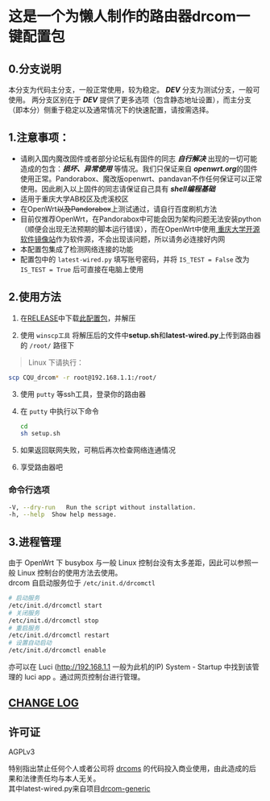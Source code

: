 # 这是一个为懒人制作的路由器drcom一键配置包
## 0.分支说明
本分支为代码主分支，一般正常使用，较为稳定。
***DEV*** 分支为测试分支，一般可使用。
两分支区别在于 ***DEV*** 提供了更多选项（包含静态地址设置），而主分支（即本分）侧重于稳定以及通常情况下的快速配置，请按需选择。

## 1.注意事项：
- 请刷入国内魔改固件或者部分论坛私有固件的同志 ***自行解决*** 出现的一切可能造成的包含：***损坏、异常使用*** 等情况。我们只保证来自 ***openwrt.org***的固件使用正常。Pandorabox、魔改版openwrt、pandavan不作任何保证可以正常使用。因此刷入以上固件的同志请保证自己具有 ***shell编程基础***
- 适用于重庆大学AB校区及虎溪校区
- 在OpenWrt<s>以及Pandorabox</s>上测试通过，请自行百度刷机方法
- 目前仅推荐OpenWrt，在Pandorabox中可能会因为架构问题无法安装python（顺便会出现无法预期的脚本运行错误），而在OpenWrt中使用[ 重庆大学开源软件镜像站](http://mirrors.cqu.edu.cn/openwrt/)作为软件源，不会出现该问题，所以请务必连接好内网
- 本配置包集成了检测网络连接的功能
- 配置包中的 `latest-wired.py` 填写账号密码，并将 `IS_TEST = False` 改为 `IS_TEST = True` 后可直接在电脑上使用

## 2.使用方法

1. 在[RELEASE](https://github.com/purefkh/CQU_drcom/releases)中下载[此配置包](https://github.com/purefkh/CQU_drcom/releases/tag/v2.2.4.1b)，并解压

2. 使用 `winscp工具` 将解压后的文件中**setup.sh**和**latest-wired.py**上传到路由器的 `/root/` 路径下
> Linux 下请执行：
```bash
scp CQU_drcom* -r root@192.168.1.1:/root/
```

3. 使用 `putty` 等ssh工具，登录你的路由器

4. 在 `putty` 中执行以下命令

   ``` bash
   cd
   sh setup.sh
   ```

5. 如果返回联网失败，可稍后再次检查网络连通情况
6. 享受路由器吧

### 命令行选项
```bash
-V, --dry-run   Run the script without installation.
-h, --help  Show help message.
```


## 3.进程管理

由于 OpenWrt 下 busybox 与一般 Linux 控制台没有太多差距，因此可以参照一般 Linux 控制台的使用方法去使用。 </br>
drcom 自启动服务位于 `/etc/init.d/drcomctl`
 ```bash
 # 启动服务
 /etc/init.d/drcomctl start
 # 关闭服务
 /etc/init.d/drcomctl stop
 # 重启服务
 /etc/init.d/drcomctl restart
 # 设置自动启动
 /etc/init.d/drcomctl enable
 ```
 亦可以在 Luci (http://192.168.1.1 一般为此机的IP) System - Startup 中找到该管理的 luci app 。通过网页控制台进行管理。

## [CHANGE LOG](https://github.com/purefkh/CQU_drcom/CHANGELOG/changelog.md)
 
## 许可证

AGPLv3

特别指出禁止任何个人或者公司将 [drcoms](http://github.com/drcoms/) 的代码投入商业使用，由此造成的后果和法律责任均与本人无关。
</br>
其中latest-wired.py来自项目[drcom-generic](https://github.com/drcoms/drcom-generic)
